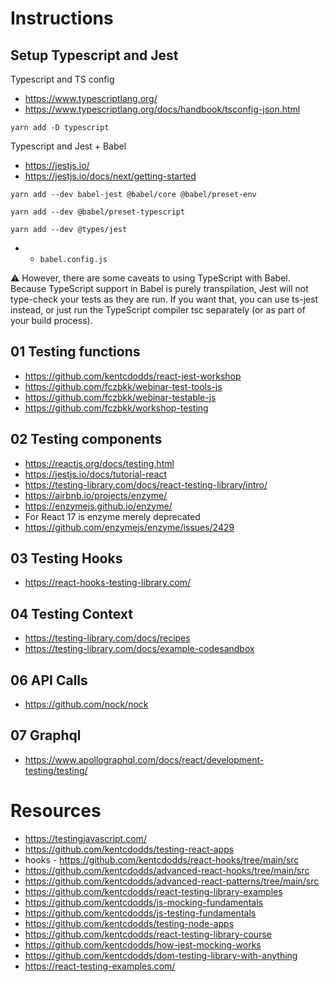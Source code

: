 # Instructions

## Setup Typescript and Jest

Typescript and TS config

- <https://www.typescriptlang.org/>
- <https://www.typescriptlang.org/docs/handbook/tsconfig-json.html>

`yarn add -D typescript`

Typescript and Jest + Babel

- <https://jestjs.io/>
- <https://jestjs.io/docs/next/getting-started>

`yarn add --dev babel-jest @babel/core @babel/preset-env`

`yarn add --dev @babel/preset-typescript`

`yarn add --dev @types/jest`

  - + `babel.config.js`

⚠️ However, there are some caveats to using TypeScript with Babel. Because TypeScript support in Babel is purely transpilation, Jest will not type-check your tests as they are run. If you want that, you can use ts-jest instead, or just run the TypeScript compiler tsc separately (or as part of your build process).

## 01 Testing functions

- <https://github.com/kentcdodds/react-jest-workshop>
- <https://github.com/fczbkk/webinar-test-tools-js>
- <https://github.com/fczbkk/webinar-testable-js>
- <https://github.com/fczbkk/workshop-testing>

## 02 Testing components

- <https://reactjs.org/docs/testing.html>
- <https://jestjs.io/docs/tutorial-react>
- <https://testing-library.com/docs/react-testing-library/intro/>
- <https://airbnb.io/projects/enzyme/>
- <https://enzymejs.github.io/enzyme/>
- For React 17 is enzyme merely deprecated
- <https://github.com/enzymejs/enzyme/issues/2429>

## 03 Testing Hooks

- <https://react-hooks-testing-library.com/>

## 04 Testing Context

- <https://testing-library.com/docs/recipes>
- <https://testing-library.com/docs/example-codesandbox>

## 06 API Calls

- <https://github.com/nock/nock>

## 07 Graphql

- <https://www.apollographql.com/docs/react/development-testing/testing/>

# Resources

- <https://testingjavascript.com/>
- <https://github.com/kentcdodds/testing-react-apps>
- hooks - <https://github.com/kentcdodds/react-hooks/tree/main/src>
- <https://github.com/kentcdodds/advanced-react-hooks/tree/main/src>
- <https://github.com/kentcdodds/advanced-react-patterns/tree/main/src>
- <https://github.com/kentcdodds/react-testing-library-examples>
- <https://github.com/kentcdodds/js-mocking-fundamentals>
- <https://github.com/kentcdodds/js-testing-fundamentals>
- <https://github.com/kentcdodds/testing-node-apps>
- <https://github.com/kentcdodds/react-testing-library-course>
- <https://github.com/kentcdodds/how-jest-mocking-works>
- <https://github.com/kentcdodds/dom-testing-library-with-anything>
- <https://react-testing-examples.com/>
